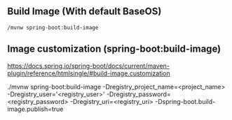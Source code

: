 ## Build Image (With default BaseOS)
```
/mvnw spring-boot:build-image
```
## Image customization (spring-boot:build-image)

https://docs.spring.io/spring-boot/docs/current/maven-plugin/reference/htmlsingle/#build-image.customization

./mvnw spring-boot:build-image -Dregistry_project_name=<project_name> -Dregistry_user='<registry_user>' -Dregistry_password=<registry_password> -Dregistry_uri=<registry_uri> -Dspring-boot.build-image.publish=true